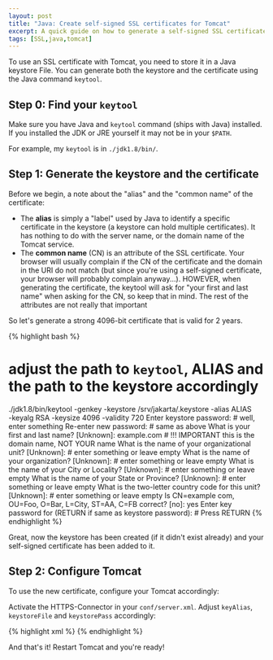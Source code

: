 ```yaml
---
layout: post
title: "Java: Create self-signed SSL certificates for Tomcat"
excerpt: A quick guide on how to generate a self-signed SSL certificate using the Java keytool and how to configure it in Tomcat.
tags: [SSL,java,tomcat]
---
```


To use an SSL certificate with Tomcat, you need to store it in a Java keystore File. You can generate both the keystore and the certificate using the Java command `keytool`.


## Step 0: Find your `keytool`

Make sure you have Java and `keytool` command (ships with Java) installed. If you installed the JDK or JRE yourself it may not be in your `$PATH`.

For example, my `keytool` is in `./jdk1.8/bin/`.

## Step 1: Generate the keystore and the certificate

Before we begin, a note about the "alias" and the "common name" of the certificate:

- The **alias** is simply a "label" used by Java to identify a specific certificate in the keystore (a keystore can hold multiple certificates). It has nothing to do with the server name, or the domain name of the Tomcat service.
- The **common name** (CN) is an attribute of the SSL certificate. Your browser will usually complain if the CN of the certificate and the domain in the URI do not match (but since you're using a self-signed certificate, your browser will probably complain anyway...). HOWEVER, when generating the certificate, the keytool will ask for "your first and last name" when asking for the CN, so keep that in mind. The rest of the attributes are not really that important

So let's generate a strong 4096-bit certificate that is valid for 2 years.

{% highlight bash %}
# adjust the path to `keytool`, ALIAS and the path to the keystore accordingly
./jdk1.8/bin/keytool -genkey -keystore /srv/jakarta/.keystore -alias ALIAS \
    -keyalg RSA -keysize 4096 -validity 720
Enter keystore password: # well, enter something
Re-enter new password: # same as above
What is your first and last name?
  [Unknown]:  example.com # !!! IMPORTANT this is the domain name, NOT YOUR name
What is the name of your organizational unit?
  [Unknown]:  # enter something or leave empty
What is the name of your organization?
  [Unknown]:  # enter something or leave empty
What is the name of your City or Locality?
  [Unknown]:  # enter something or leave empty
What is the name of your State or Province?
  [Unknown]:  # enter something or leave empty
What is the two-letter country code for this unit?
  [Unknown]:  # enter something or leave empty
Is CN=example com, OU=Foo, O=Bar, L=City, ST=AA, C=FB correct?
  [no]:  yes
Enter key password for <lea-prod>
    (RETURN if same as keystore password): # Press RETURN
{% endhighlight %}

Great, now the keystore has been created (if it didn't exist already) and your self-signed certificate has been added to it.

## Step 2: Configure Tomcat

To use the new certificate, configure your Tomcat accordingly:

Activate the HTTPS-Connector in your `conf/server.xml`. Adjust `keyAlias`, `keystoreFile` and `keystorePass` accordingly:

{% highlight xml %}
<Connector port="8443" protocol="org.apache.coyote.http11.Http11NioProtocol"
           maxThreads="150" SSLEnabled="true" scheme="https" secure="true"
           clientAuth="false" sslProtocol="TLS"
           keyAlias="ALIAS" keystoreFile="/srv/jakarta/.keystore"
           keystorePass="PW from step 1" />
{% endhighlight %}

And that's it! Restart Tomcat and you're ready!
